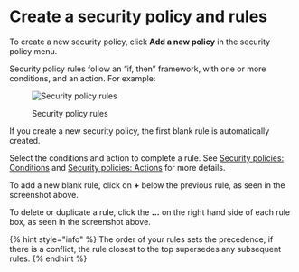 # Create a security policy and rules

To create a new security policy, click **Add a new policy** in the security policy menu.

Security policy rules follow an “if, then” framework, with one or more conditions, and an action. For example:

<figure><img src="../../../.gitbook/assets/screenshot_2020-07-06_at_11.38.07.png" alt="Security policy rules"><figcaption><p>Security policy rules</p></figcaption></figure>

If you create a new security policy, the first blank rule is automatically created.

Select the conditions and action to complete a rule. See [Security policies: Conditions](security-policies-conditions.md) and [Security policies: Actions](security-policy-actions.md) for more details.

To add a new blank rule, click on **+** below the previous rule, as seen in the screenshot above.

To delete or duplicate a rule, click the **…** on the right hand side of each rule box, as seen in the screenshot above.

{% hint style="info" %}
The order of your rules sets the precedence; if there is a conflict, the rule closest to the top supersedes any subsequent rules.
{% endhint %}
